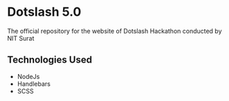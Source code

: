 # Dotslash 5.0

The official repository for the website of Dotslash Hackathon conducted by NIT Surat

## Technologies Used

- NodeJs
- Handlebars
- SCSS


